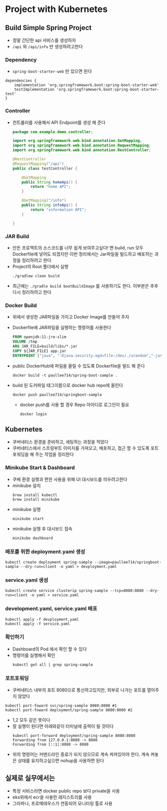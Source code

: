 # Project with Kubernetes

## Build Simple Spring Project
- 정말 간단한 api 서비스를 생성하자
- `/api` 와 `/api/info` 만 생성하려고한다
### Dependency
- `spring-boot-starter-web` 만 있으면 된다
```
dependencies {
    implementation 'org.springframework.boot:spring-boot-starter-web'
    testImplementation 'org.springframework.boot:spring-boot-starter-test'
}
```
### Controller
- 컨트롤러를 사용해서 API Endpoint를 생성 해 준다
    ```java
    package com.example.demo.controller;

    import org.springframework.web.bind.annotation.GetMapping;
    import org.springframework.web.bind.annotation.RequestMapping;
    import org.springframework.web.bind.annotation.RestController;

    @RestController
    @RequestMapping("/api")
    public class testController {

        @GetMapping
        public String homeApi() {
            return "home API";
        }

        @GetMapping("/info")
        public String infoApi() {
            return "information API";
        }

    }
    ```

### JAR Build
- 만든 프로젝트의 소스코드를 너무 쉽게 보여주고싶다! 면 build, run 모두 Dockerfile에 넣어도 되겠지만 이번 정리에서는 Jar파일을 빌드하고 배포하는 과정을 정리하려고 한다
- Project의 Root 폴더에서 실행
    ```
    ./gradlew clean build
    ```
- 최근에는 `./gradle build bootBuildImage` 를 사용하기도 한다. 이부분은 추후 다시 정리하려고 한다

### Docker Build
- 위에서 생성한 JAR파일을 가지고 Docker Image를 만들어 주자
- Dockerfile에 JAR파일을 실행하는 명령어를 사용한다
    ```Dockerfile
    FROM openjdk:11-jre-slim
    VOLUME /tmp
    ARG JAR_FILE=build/libs/*.jar
    COPY ${JAR_FILE} app.jar
    ENTRYPOINT ["java", "-Djava.security.egd=file:/dev/./urandom","-jar","/app.jar"]
    ```

- public DockerHub에 파일을 올릴 수 있도록 Dockerfile을 빌드 해 준다
    ```
    docker build -t paullee714/spring-boot-sample .
    ```
- build 된 도커파일 태그이름으로 docker hub repo에 올린다
    ```
    docker push paullee714/springboot-sample
    ```
    - docker push를 사용 할 경우 Repo 아이디로 로그인이 필요
        ```
        docker login
        ```

## Kubernetes
- 쿠버네티스 환경을 준비하고, 세팅하는 과정을 적었다
- 쿠버네티스에서 스프링부트 이미지를 가져오고, 배포하고, 접근 할 수 있도록 포트포워딩을 해 주는 작업을 정리한다

### Minikube Start & Dashboard
- 쿠베 환경 실행과 편한 사용을 위해 UI 대시보드를 띄우려고한다
- minikube 설치
    ```
    brew install kubectl
    brew install minikube
    ```
- minikube 실행
    ```
    minikube start
    ```
- minikube 실행 후 대시보드 접속
    ```
    minikube dashboard
    ```

### 배포를 위한 deployment.yaml 생성
```
kubectl create deployment spring-sample --image=paullee714/springboot-sample --dry-run=client -o yaml > devployment.yaml
```


### service.yaml 생성
```
kubectl create service clusterip spring-sample --tcp=8080:8080 --dry-run=client -o yaml > service.yaml
```

### development.yaml, service.yaml 배포
```
kubectl apply -f devployment.yaml
kubectl apply -f service.yaml
```

### 확인하기
- Dashboard의 Pod 에서 확인 할 수 있다
- 명령어를 실행해서 확인
    ```
    kubectl get all | grep spring-sample
    ```

### 포트포워딩
- 쿠버네티스 내부의 포트 8080으로 통신하고있지만, 외부로 나가는 포트를 열어주지 않았다
```
kubectl port-foward svc/spring-sample 8080:8080 #1
kubectl port-foward deployment/spring-sample 8080:8080 #2
```
- 1,2 모두 같은 뜻이다
- 잘 실행이 된다면 아래와같이 터미널에 출력이 될 것이다
    ```
    kubectl port-forward deployment/spring-sample 8080:8080
    Forwarding from 127.0.0.1:8080 -> 8080
    Forwarding from [::1]:8080 -> 8080
    ```
- 위의 명령어는 커맨드라인 종료가 되지 않으므로 계속 켜져있어야 한다. 계속 켜놓은 상태를 유지하고싶으면 nohup을 사용하면 된다


## 실제로 실무에서는
- 특정 서비스라면 docker public repo 보다 private을 사용
- eks위에서 ecr을 사용한 레지스트리를 사용
- 그라파나, 프로메테우스가 연동되어 모니터링 툴로 사용

